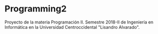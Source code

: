 # Programming2
Proyecto de la materia Programación II. Semestre 2018-II de Ingeniería en Informática en la Universidad Centroccidental "Lisandro Alvarado".
